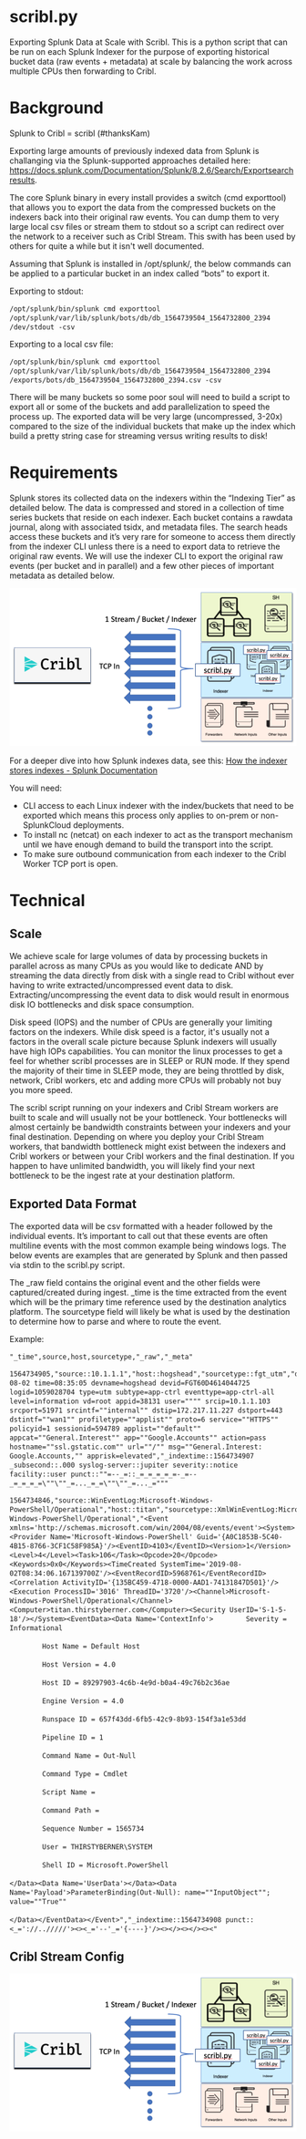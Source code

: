 # scribl.py
Exporting Splunk Data at Scale with Scribl.  This is a python script that can be run on each Splunk Indexer for the purpose of exporting historical bucket data (raw events + metadata) at scale by balancing the work across multiple CPUs then forwarding to Cribl.

# Background
Splunk to Cribl = scribl (#thanksKam)

Exporting large amounts of previously indexed data from Splunk is challanging via the Splunk-supported approaches detailed here:  https://docs.splunk.com/Documentation/Splunk/8.2.6/Search/Exportsearchresults.

The core Splunk binary in every install provides a switch (cmd exporttool) that allows you to export the data from the compressed buckets on the indexers back into their original raw events.  You can dump them to very large local csv files or stream them to stdout so a script can redirect over the network to a receiver such as Cribl Stream.  This swith has been used by others for quite a while but it isn't well documented.  

Assuming that Splunk is installed in /opt/splunk/, the below commands can be applied to a particular bucket in an index called “bots” to export it. 

Exporting to stdout:
```
/opt/splunk/bin/splunk cmd exporttool /opt/splunk/var/lib/splunk/bots/db/db_1564739504_1564732800_2394 /dev/stdout -csv
```

Exporting to a local csv file:
```
/opt/splunk/bin/splunk cmd exporttool /opt/splunk/var/lib/splunk/bots/db/db_1564739504_1564732800_2394 /exports/bots/db_1564739504_1564732800_2394.csv -csv
```

There will be many buckets so some poor soul will need to build a script to export all or some of the buckets and add parallelization to speed the process up.  The exported data will be very large (uncompressed, 3-20x) compared to the size of the individual buckets that make up the index which build a pretty string case for streaming versus writing results to disk!

# Requirements

Splunk stores its collected data on the indexers within the “Indexing Tier” as detailed below.  The data is compressed and stored in a collection of time series buckets that reside on each indexer.  Each bucket contains a rawdata journal, along with associated tsidx, and metadata files. The search heads access these buckets and it’s very rare for someone to access them directly from the indexer CLI unless there is a need to export data to retrieve the original raw events.  We will use the indexer CLI to export the original raw events (per bucket and in parallel) and a few other pieces of important metadata as detailed below. 

![scribl.py data flow](/scribl-flow.png)

For a deeper dive into how Splunk indexes data, see this:  [How the indexer stores indexes - Splunk Documentation](https://docs.splunk.com/Documentation/Splunk/latest/Indexer/HowSplunkstoresindexes) 

You will need:

- CLI access to each Linux indexer with the index/buckets that need to be exported which means this process only applies to on-prem or non-SplunkCloud deployments.
- To install nc (netcat) on each indexer to act as the transport mechanism until we have enough demand to build the transport into the script.
- To make sure outbound communication from each indexer to the Cribl Worker TCP port is open.

# Technical
## Scale
We achieve scale for large volumes of data by processing buckets in parallel across as many CPUs as you would like to dedicate AND by streaming the data directly from disk with a single read to Cribl without ever having to write extracted/uncompressed event data to disk.  Extracting/uncompressing the event data to disk would result in enormous disk IO bottlenecks and disk space consumption.  

Disk speed (IOPS) and the number of CPUs are generally your limiting factors on the indexers.  While disk speed is a factor, it's usually not a factors in the overall scale picture because Splunk indexers will usually have high IOPs capabilities.  You can monitor the linux processes to get a feel for whether scribl processes are in SLEEP or RUN mode.  If they spend the majority of their time in SLEEP mode, they are being throttled by disk, network, Cribl workers, etc and adding more CPUs will probably not buy you more speed.

The scribl script running on your indexers and Cribl Stream workers are built to scale and will usually not be your bottleneck.  Your bottlenecks will almost certainly be bandwidth constraints between your indexers and your final destination.  Depending on where you deploy your Cribl Stream workers, that bandwidth bottleneck might exist between the indexers and Cribl workers or between your Cribl workers and the final destination.  If you happen to have unlimited bandwidth, you will likely find your next bottleneck to be the ingest rate at your destination platform.

## Exported Data Format
The exported data will be csv formatted with a header followed by the individual events.  It’s important to call out that these events are often multiline events with the most common example being windows logs.  The below events are examples that are generated by Splunk and then passed via stdin to the scribl.py script.

The _raw field contains the original event and the other fields were captured/created during ingest.  _time is the time extracted from the event which will be the primary time reference used by the destination analytics platform.  The sourcetype field will likely be what is used by the destination to determine how to parse and where to route the event.

Example:
```
"_time",source,host,sourcetype,"_raw","_meta"
```
```
1564734905,"source::10.1.1.1","host::hogshead","sourcetype::fgt_utm","date=2019-08-02 time=08:35:05 devname=hogshead devid=FGT60D4614044725 logid=1059028704 type=utm subtype=app-ctrl eventtype=app-ctrl-all level=information vd=root appid=38131 user="""" srcip=10.1.1.103 srcport=51971 srcintf=""internal"" dstip=172.217.11.227 dstport=443 dstintf=""wan1"" profiletype=""applist"" proto=6 service=""HTTPS"" policyid=1 sessionid=594789 applist=""default"" appcat=""General.Interest"" app=""Google.Accounts"" action=pass hostname=""ssl.gstatic.com"" url=""/"" msg=""General.Interest: Google.Accounts,"" apprisk=elevated","_indextime::1564734907 _subsecond::.000 syslog-server::jupiter severity::notice facility::user punct::""=--_=::_=_=_=_=_=-_=--_=_=_=_=\""\""_=..._=_=\""\""_=..._="""
```
```
1564734846,"source::WinEventLog:Microsoft-Windows-PowerShell/Operational","host::titan","sourcetype::XmlWinEventLog:Microsoft-Windows-PowerShell/Operational","<Event xmlns='http://schemas.microsoft.com/win/2004/08/events/event'><System><Provider Name='Microsoft-Windows-PowerShell' Guid='{A0C1853B-5C40-4B15-8766-3CF1C58F985A}'/><EventID>4103</EventID><Version>1</Version><Level>4</Level><Task>106</Task><Opcode>20</Opcode><Keywords>0x0</Keywords><TimeCreated SystemTime='2019-08-02T08:34:06.167139700Z'/><EventRecordID>5968761</EventRecordID><Correlation ActivityID='{135BC459-4718-0000-AAD1-74131847D501}'/><Execution ProcessID='3016' ThreadID='3720'/><Channel>Microsoft-Windows-PowerShell/Operational</Channel><Computer>titan.thirstyberner.com</Computer><Security UserID='S-1-5-18'/></System><EventData><Data Name='ContextInfo'>        Severity = Informational

        Host Name = Default Host

        Host Version = 4.0

        Host ID = 89297903-4c6b-4e9d-b0a4-49c76b2c36ae

        Engine Version = 4.0

        Runspace ID = 657f43dd-6fb5-42c9-8b93-154f3a1e53dd

        Pipeline ID = 1

        Command Name = Out-Null

        Command Type = Cmdlet

        Script Name =

        Command Path =

        Sequence Number = 1565734

        User = THIRSTYBERNER\SYSTEM

        Shell ID = Microsoft.PowerShell

</Data><Data Name='UserData'></Data><Data Name='Payload'>ParameterBinding(Out-Null): name=""InputObject""; value=""True""

</Data></EventData></Event>","_indextime::1564734908 punct::<_='://../////'><><_='--'_='{----}'/><></><></><><"
```
## Cribl Stream Config
![scribl.py data flow](/scribl-flow.png)


